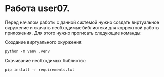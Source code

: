 # Работа user07.

Перед началом работы с данной системой нужно создать виртуальное окружение и скачать необходимые библиотеки для корректной работы приложения. Для этого нужно прописать следующие команды:

Создание виртуального окуржения:

```
python -m venv .venv
```

Скачивание необходимых библиотек:

```
pip install -r requirements.txt
```
